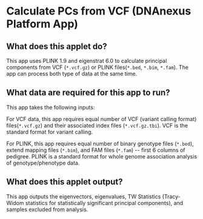 # Calculate PCs from VCF (DNAnexus Platform App)

## What does this applet do?

This app uses PLINK 1.9 and eigenstrat 6.0 to calculate principal components from VCF (`*.vcf.gz`) or PLINK files(`*.bed`, `*.bim`, `*.fam`). The app can process both type of data at the same time.

## What data are required for this app to run?

This app takes the following inputs:

For VCF data, this app requires equal number of VCF (variant calling format) files(`*.vcf.gz`) and their associated index files (`*.vcf.gz.tbi`). VCF is the standard format for variant calling. 

For PLINK, this app requires equal number of binary genotype files (`*.bed`), extend mapping files (`*.bim`), and FAM files (`*.fam`) -- first 6 columns of pedigree. PLINK is a standard format for whole genome association analysis of genotype/phenotype data.

## What does this applet output?

This app outputs the eigenvectors, eigenvalues, TW Statistics (Tracy-Widom statistics for statistically significant principal components), and samples excluded from analysis.

